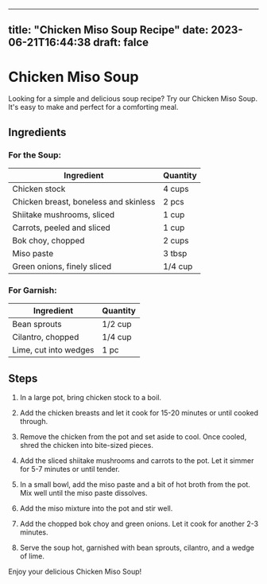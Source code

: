
---
title: "Chicken Miso Soup Recipe"
date: 2023-06-21T16:44:38
draft: falce
---

# Chicken Miso Soup

Looking for a simple and delicious soup recipe? Try our Chicken Miso Soup. It's easy to make and perfect for a comforting meal.

## Ingredients

### For the Soup:

| Ingredient | Quantity |
|------------|----------|
| Chicken stock | 4 cups |
| Chicken breast, boneless and skinless | 2 pcs |
| Shiitake mushrooms, sliced | 1 cup |
| Carrots, peeled and sliced | 1 cup |
| Bok choy, chopped | 2 cups |
| Miso paste | 3 tbsp |
| Green onions, finely sliced | 1/4 cup |

### For Garnish:

| Ingredient | Quantity |
|------------|----------|
| Bean sprouts | 1/2 cup |
| Cilantro, chopped | 1/4 cup |
| Lime, cut into wedges | 1 pc |

## Steps

1. In a large pot, bring chicken stock to a boil.

2. Add the chicken breasts and let it cook for 15-20 minutes or until cooked through.

3. Remove the chicken from the pot and set aside to cool. Once cooled, shred the chicken into bite-sized pieces.

4. Add the sliced shiitake mushrooms and carrots to the pot. Let it simmer for 5-7 minutes or until tender.

5. In a small bowl, add the miso paste and a bit of hot broth from the pot. Mix well until the miso paste dissolves.

6. Add the miso mixture into the pot and stir well.

7. Add the chopped bok choy and green onions. Let it cook for another 2-3 minutes.

8. Serve the soup hot, garnished with bean sprouts, cilantro, and a wedge of lime.

Enjoy your delicious Chicken Miso Soup!
